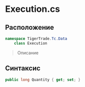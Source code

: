 
# Execution.cs
## Расположение
```csharp
namespace TigerTrade.Tc.Data  
    class Execution
```

> Описание

## Синтаксис
```csharp
public long Quantity { get; set; }
```
